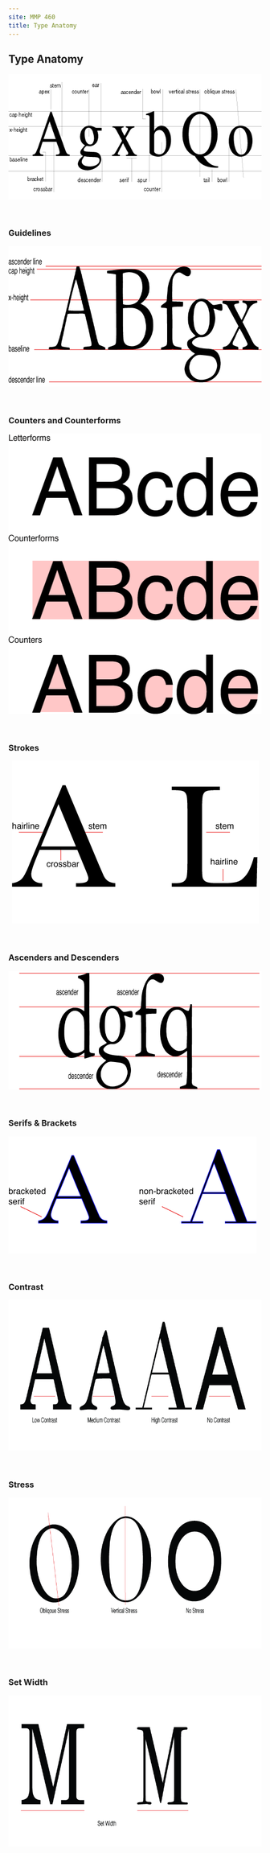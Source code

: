 ```yaml
---
site: MMP 460
title: Type Anatomy
---
```

<h2>Type Anatomy</h2>
<p align="center"><img src="anatomy.gif" width="617" height="249" /></p>
<p>&nbsp;</p>

<h3>Guidelines</h3>
<p><img src="guidelines.gif" width="764" height="279" /></p>
<p>&nbsp;</p>

<h3>Counters and Counterforms</h3>
<p align="center"><img src="counters.gif" width="518" height="558" /></p>
<p>&nbsp;</p>

<h3>Strokes</h3>
<p align="center"><img src="strokes.gif" width="491" height="324" /></p>
<p>&nbsp;</p>

<h3>Ascenders and Descenders</h3>
<p align="center"><img src="ascenders.gif" width="796" height="236" /></p>
<p>&nbsp;</p>

<h3>Serifs &amp; Brackets</h3>
<p><img src="serif.gif" width="494" height="232" /></p>
<p>&nbsp;</p>

<h3>Contrast</h3>
<p align="center"><img src="contrast.gif" alt="contrast" width="800" height="300" /></p>
<p>&nbsp;</p>

<h3>Stress</h3>
<p><img src="stress.gif" width="800" height="300" /></p>
<p>&nbsp;</p>

<h3>Set Width</h3>
<p><img src="set-width.gif" width="800" height="300" /></p>
<p>&nbsp;</p>
<p>&nbsp;</p>

